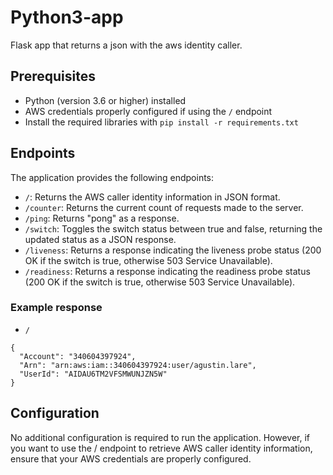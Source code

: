 # Python3-app

Flask app that returns a json with the aws identity caller.

## Prerequisites

- Python (version 3.6 or higher) installed
- AWS credentials properly configured if using the `/` endpoint
- Install the required libraries with `pip install -r requirements.txt`

## Endpoints

The application provides the following endpoints:

- `/`: Returns the AWS caller identity information in JSON format.
- `/counter`: Returns the current count of requests made to the server.
- `/ping`: Returns "pong" as a response.
- `/switch`: Toggles the switch status between true and false, returning the updated status as a JSON response.
- `/liveness`: Returns a response indicating the liveness probe status (200 OK if the switch is true, otherwise 503 Service Unavailable).
- `/readiness`: Returns a response indicating the readiness probe status (200 OK if the switch is true, otherwise 503 Service Unavailable).

### Example response

- `/`
```=json
{
  "Account": "340604397924",
  "Arn": "arn:aws:iam::340604397924:user/agustin.lare",
  "UserId": "AIDAU6TM2VFSMWUNJZN5W"
}
```

## Configuration

No additional configuration is required to run the application. However, if you want to use the / endpoint to retrieve AWS caller identity information, ensure that your AWS credentials are properly configured.
